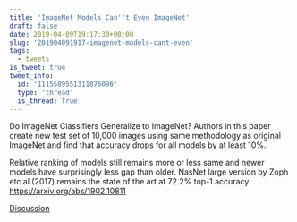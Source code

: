 ```yaml
---
title: 'ImageNet Models Can''t Even ImageNet'
draft: false
date: 2019-04-09T19:17:30+00:00
slug: '201904091917-imagenet-models-cant-even'
tags:
  - tweets
is_tweet: true
tweet_info:
  id: '1115589551311876096'
  type: 'thread'
  is_thread: True
---
```




Do ImageNet Classifiers Generalize to ImageNet? Authors in this paper create new test set of 10,000 images using same methodology as original ImageNet and find that accuracy drops for all models by at least 10%.

Relative ranking of models still remains more or less same and newer models have surprisingly less gap than older. NasNet large version by Zoph etc al (2017) remains the state of the art at 72.2% top-1 accuracy.
<https://arxiv.org/abs/1902.10811>

[Discussion](https://x.com/sytelus/status/1115589551311876096)
